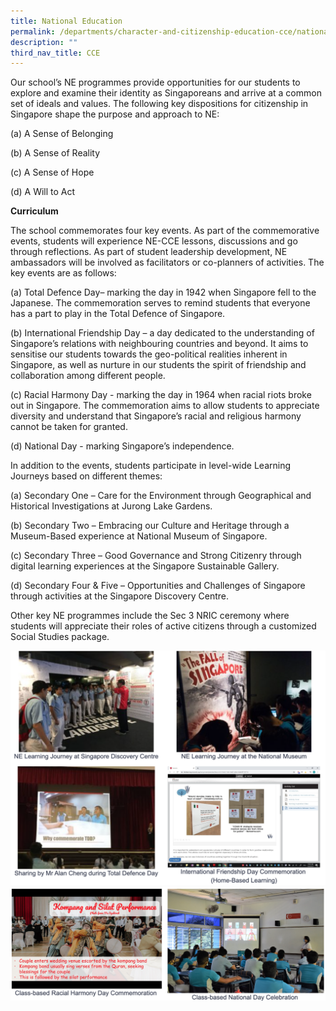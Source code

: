 ```yaml
---
title: National Education
permalink: /departments/character-and-citizenship-education-cce/national-education
description: ""
third_nav_title: CCE
---
```

Our school’s NE programmes provide opportunities for our students to explore and examine their identity as Singaporeans and arrive at a common set of ideals and values. The following key dispositions for citizenship in Singapore shape the purpose and approach to NE:

(a)  A Sense of Belonging

(b)  A Sense of Reality

(c)  A Sense of Hope

(d)  A Will to Act

**Curriculum**

The school commemorates four key events. As part of the commemorative events, students will experience NE-CCE lessons, discussions and go through reflections. As part of student leadership development, NE ambassadors will be involved as facilitators or co-planners of activities. The key events are as follows:


(a) Total Defence Day– marking the day in 1942 when Singapore fell to the Japanese. The commemoration serves to remind students that everyone has a part to play in the Total Defence of Singapore.


(b) International Friendship Day – a day dedicated to the understanding of Singapore’s relations with neighbouring countries and beyond. It aims to sensitise our students towards the geo-political realities inherent in Singapore, as well as nurture in our students the spirit of friendship and collaboration among different people.


(c) Racial Harmony Day - marking the day in 1964 when racial riots broke out in Singapore. The commemoration aims to allow students to appreciate diversity and understand that Singapore’s racial and religious harmony cannot be taken for granted.


(d) National Day - marking Singapore’s independence.


In addition to the events, students participate in level-wide Learning Journeys based on different themes:


(a)  Secondary One – Care for the Environment through Geographical and Historical Investigations at Jurong Lake Gardens.


(b)  Secondary Two – Embracing our Culture and Heritage through a Museum-Based experience at National Museum of Singapore.


(c)  Secondary Three – Good Governance and Strong Citizenry through digital learning experiences at the Singapore Sustainable Gallery.


(d)  Secondary Four & Five – Opportunities and Challenges of Singapore through activities at the Singapore Discovery Centre.


Other key NE programmes include the Sec 3 NRIC ceremony where students will appreciate their roles of active citizens through a customized Social Studies package.


![](/images/NE1.png)
![](/images/NE2.png)